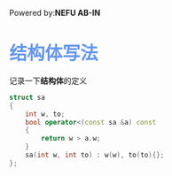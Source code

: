 Powered by:**NEFU AB-IN**

# <font color=#6495ED size=6>结构体写法</font>

记录一下**结构体**的定义

```cpp
struct sa
{
    int w, to;
    bool operator<(const sa &a) const
    {
        return w > a.w;
    }
    sa(int w, int to) : w(w), to(to){};
};
```

